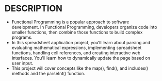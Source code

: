 # DESCRIPTION

- Functional Programming is a popular approach to software development. In Functional Programming, developers organize code into smaller functions, then combine those functions to build complex programs.
- In this spreadsheet application project, you'll learn about parsing and evaluating mathematical expressions, implementing spreadsheet functions, handling cell references, and creating interactive web interfaces. You'll learn how to dynamically update the page based on user input.
- This project will cover concepts like the map(), find(), and includes() methods and the parseInt() function.
